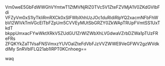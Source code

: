 Vm0weE5GbFdWWGhVYmtwT1ZtMVNjRlZ0TVc5V1ZteFZVMjA1V0ZKdGVIbFdi
VFZyVm0xS1IyTkliRmRXCk0xSlFWbXhhUzJOc1duRldiRlpYQ2xacmNFbFhW
bVI2WlVkTmVGcElTbFZpUm5CVVEyMUtSbGRZY0ZkWApTRUpFVmtSS1UxTkdT
bkppUmxacFYwWktXRkV5ZUdGU1ZrWlZWbXhLVGdwaVZrbDZWa1pTUzFReFRs
ZFQKYkZaT1VsaFNSVmxzYUVOalZteFdVbFJzVVZWWE9VeGFWV2gzWVdkdlMy
SnRVblFLQ21ab1lRPT0KCnhoeg==

waq